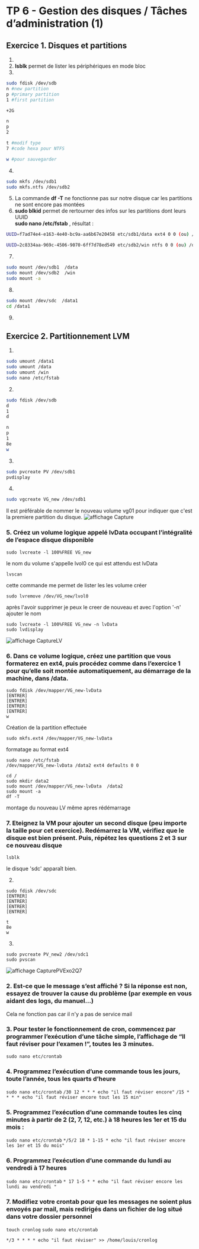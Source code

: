 # TP 6 - Gestion des disques / Tâches d’administration (1)

## Exercice 1. Disques et partitions
1.  
2. **lsblk** permet de lister les périphériques en mode bloc  
3.
```bash
sudo fdisk /dev/sdb
n #new partition
p #primary partition
1 #first partition

+2G

n
p
2

t #modif type
7 #code hexa pour NTFS

w #pour sauvegarder
```
4.
```bash
sudo mkfs /dev/sdb1
sudo mkfs.ntfs /dev/sdb2
```
5. La commande **df -T** ne fonctionne pas sur notre disque car les partitions ne sont encore pas montées  
6. **sudo blkid** permet de rertourner des infos sur les partitions dont leurs UUID  
**sudo nano /etc/fstab** , résultat :
```bash
UUID=f7ad74e4-e163-4e40-bc9a-aa6b67e20458 etc/sdb1/data ext4 0 0 (ou) /dev/sdb1  /data ext4 defaults 0 0

UUID=2c8334aa-969c-4506-9070-6ff7d78ed549 etc/sdb2/win ntfs 0 0 (ou) /dev/sdb2 /win ntfs defaults 0 0
```
7.
```bash
sudo mount /dev/sdb1  /data
sudo mount /dev/sdb2  /win
sudo mount -a
```
8.
```bash
sudo mount /dev/sdc  /data1
cd /data1 
```
9.  
## Exercice 2. Partitionnement LVM

1. 
```bash
sudo umount /data1
sudo umount /data
sudo umount /win
sudo nano /etc/fstab
```
2. 
```bash
sudo fdisk /dev/sdb
d
1
d

n
p
1
8e
w
```
3. 
```bash
sudo pvcreate PV /dev/sdb1
pvdisplay
```
4. 
```bash
sudo vgcreate VG_new /dev/sdb1
```
Il est préférable de nommer le nouveau volume vg01 pour indiquer que c'est la premiere partition du disque.
![affichage Capture](Capture.PNG)


### 5. Créez un volume logique appelé lvData occupant l’intégralité de l’espace disque disponible
```
sudo lvcreate -l 100%FREE VG_new
```
le nom du volume s'appelle lvol0 ce qui est attendu est lvData

```
lvscan
```
cette commande me permet de lister les les volume créer

```
sudo lvremove /dev/VG_new/lvol0
```
après l'avoir supprimer je peux le creer de nouveau et avec l'option '-n' ajouter le nom 
```
sudo lvcreate -l 100%FREE VG_new -n lvData
sudo lvdisplay
```

![affichage CaptureLV](CaptureLV.PNG)



### 6. Dans ce volume logique, créez une partition que vous formaterez en ext4, puis procédez comme dans l’exercice 1 pour qu’elle soit montée automatiquement, au démarrage de la machine, dans /data.

```
sudo fdisk /dev/mapper/VG_new-lvData
[ENTRER]
[ENTRER]
[ENTRER]
[ENTRER]
w
``` 
Création de la partition effectuée

```
sudo mkfs.ext4 /dev/mapper/VG_new-lvData

```
formatage au format ext4

```
sudo nano /etc/fstab
/dev/mapper/VG_new-lvData /data2 ext4 defaults 0 0  

cd /
sudo mkdir data2
sudo mount /dev/mapper/VG_new-lvData  /data2
sudo mount -a
df -T
```
montage du nouveau LV même apres rédémarrage

### 7. Eteignez la VM pour ajouter un second disque (peu importe la taille pour cet exercice). Redémarrez la VM, vérifiez que le disque est bien présent. Puis, répétez les questions 2 et 3 sur ce nouveau disque


```
lsblk
```
le disque 'sdc' apparaît bien.

2.
```
sudo fdisk /dev/sdc
[ENTRER]
[ENTRER]
[ENTRER]
[ENTRER]

t
8e
w

```


3.

```
sudo pvcreate PV_new2 /dev/sdc1
sudo pvscan
```
![affichage CapturePVExo2Q7](CapturePVExo2Q7.PNG)


### 2. Est-ce que le message s’est affiché ? Si la réponse est non, essayez de trouver la cause du problème (par exemple en vous aidant des logs, du manuel...) 

Cela ne fonction pas car il n'y a pas de service mail

### 3. Pour tester le fonctionnement de cron, commencez par programmer l’exécution d’une tâche simple, l’affichage de “Il faut réviser pour l’examen !”, toutes les 3 minutes.

```sudo nano etc/crontab```


### 4. Programmez l’exécution d’une commande tous les jours, toute l’année, tous les quarts d’heure 

```sudo nano etc/crontab```
 ```/30 12 * * * echo "il faut réviser encore"```
 ```/15 * * * * echo "il faut réviser encore tout les 15 min"```

### 5. Programmez l’exécution d’une commande toutes les cinq minutes à partir de 2 (2, 7, 12, etc.) à 18 heures les 1er et 15 du mois : 

```sudo nano etc/crontab```
```*/5/2 18 * 1-15 * echo "il faut réviser encore les 1er et 15 du mois"```

### 6. Programmez l’exécution d’une commande du lundi au vendredi à 17 heures

```sudo nano etc/crontab```
```* 17 1-5 * * echo "il faut réviser encore les lundi au vendredi "```


### 7. Modifiez votre crontab pour que les messages ne soient plus envoyés par mail, mais redirigés dans un fichier de log situé dans votre dossier personnel

```touch cronlog```
```sudo nano etc/crontab```

```*/3 * * * * echo "il faut réviser" >> /home/louis/cronlog```













